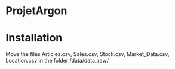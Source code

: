 # ProjetArgon

# Installation
Move the files Articles.csv, Sales.csv, Stock.csv, Market_Data.csv, Location.csv in the folder /data/data_raw/